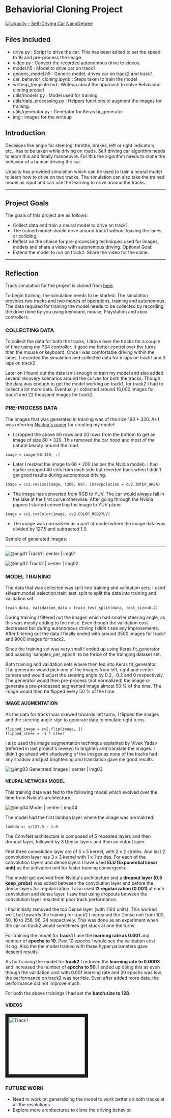 # Behaviorial Cloning Project

[![Udacity - Self-Driving Car NanoDegree](https://s3.amazonaws.com/udacity-sdc/github/shield-carnd.svg)](http://www.udacity.com/drive)

## Files Included

* drive.py : Script to drive the car. This has been edited to set the speed to 16 and pre-process the image.
* video.py : Convert the recorded autonomous drive to videos.
* model.h5 : Model to drive car on track1
* generic_model.h5 : Generic model, drives car on track2 and track1. 
* car_behavior_cloning.ipynb : Steps taken to train the model
* writeup_template.md : Writeup about the approach to solve Behavioral cloning project
* utils/models.py : Model used for training.
* utils/data_processing.py : Helpers functions to augment the images for training.
* utils/generator.py : Generator for Keras fir_generator
* img : images for the writeup

## Introduction

Decisions like angle for steering, throttle, brakes, left or right indicators, etc.. has to be taken while driving on roads. Self driving car algorithm needs to learn this and finally manoeuvre. For this the algorithm needs to clone the behavior of a human driving the car.

Udacity has provided simulation which can be used to train a neural model to learn how to drive on two tracks. The simulation can also take the trained model as input and can use the learning to drive around the tracks.

----

## Project Goals

The goals of this project are as follows:

* Collect data and train a neural model to drive on track1.
* The trained model should drive around track1 without leaving the lanes or colliding.
* Reflect on the choice for pre-processing techniques used for images, models and share a video with autonomous driving.
Optional Goal:
* Extend the model to run on track2. Share the video for the same.

---

## Reflection

Track simulation for the project is cloned from [here](https://github.com/udacity/self-driving-car-sim).

To begin training, the simulation needs to be started. The simulation provides two tracks and two modes of operations, training and autonomous.
The data required for training the model needs to be collected by recording the drive done by you using keyboard, mouse, Playstation and xbox controllers.


### COLLECTING DATA

To collect the data for both the tracks, I drove over the tracks for a couple of time using my PS4 controller. It gave me better control over the turns than the mouse or keyboard. Once I was comfortable driving within the lanes, I recorded the simulation and collected data for 5 laps on track1 and 3 laps on track2.

Later on I found out the data isn't enough to train my model and also added several recovery scenarios around the curves for both the tracks. Though the data was enough to get the model working on track1, for track2 I had to collect a lot more data. Eventually I collected around 16,000 images for track1 and 22 thousand images for track2.


### PRE-PROCESS DATA

The images that was generated in training was of the size 160 * 320. As I was referring [Nvidea's paper](http://images.nvidia.com/content/tegra/automotive/images/2016/solutions/pdf/end-to-end-dl-using-px.pdf) for creating my model:
* I cropped the above 60 rows and 20 rows from the bottom to get an image of size 80 * 320. This removed the car hood and most of the natural beauty around the road.
```
image = image[60:140, :]
```
* Later I resized the image to 66 * 200 (as per the Nvidia model). I had earlier cropped 40 cols from each side but reverted back when I didn't get good results during autonomous driving.
```
image = cv2.resize(image, (200, 66), interpolation = cv2.INTER_AREA)
```
* The image has converted from RGB to YUV. The car would always fall in the lake at the first curve otherwise. After going through the Nvidia papers I started converting the image to YUV plane.
```
image = cv2.cvtColor(image, cv2.COLOR_RGB2YUV)
```
* The image was normalized as a part of model where the image data was divided by 127.5 and subtracted 1.0.

Sample of generated images:

---

![@img01 Track1 | center | img01](./img/track1_imgs.png)

![@img02 Track2 | center | img02](./img/track2_imgs.png)

### MODEL TRAINING

The data that was collected was split into training and validation sets. I used sklearn.model_selection.train_test_split to split the data into training and validation set.
```
train_data, validation_data = train_test_split(data, test_size=0.2)
```
During training I filtered out the images which had smaller steering angle, as this was mostly adding to the noise. Even though the validation cost decreased but during autonomous driving I didn't see any improvements. After filtering out the data I finally ended with around 3500 images for track1 and 9000 images for track2.

Since the training set was very small I ended up using Keras fit_generator and passing 'samples_per_epoch' to be thrice of the trainging dataset set.

Both training and validation  sets where then fed into Keras fit_generator. The generator would pick one of the images from left, right and center camera and would adjust the steering angle by 0.2, -0.2 and 0 respectively. The generator would then pre-process (not normalized) the image or generate a pre-processed augmented image almost 50 % of the time. The image would then be flipped every 50 % of the time.

#### IMAGE AUGMENTATION

As the data for track1 was skewed towards left turns, I flipped the images and the steering angle sign to generate data to emulate right turns.
```
flipped_image = cv2.flip(image, 1)
flipped_steer = -1 * steer
```

I also used the image augmentation technique explained by Vivek Yadav (referred in last project's review) to brighten and translate the images. I didn't go ahead with shadowing of the images as none of the tracks had any shadow and just brightening and translation gave me good results.

![@img03 Generated Images | center | img03](./img/generated.png)

#### NEURAL NETWORK MODEL

This training data was fed to the following model which evolved over the time from Nvidia's architecture.

![@img04 Model | center | img04](./img/model.png)

The model had the first lambda layer where the image was normalized:
```
lambda x: x/127.5 - 1.0
```
The ConvNet architecture is composed of 5 repeated layers and then dropout layer, followed by 3 Dense layers and then an output layer.

First three convolution layer are of 5 x 5 kernel, with 2 x 2 strides. And last 2 convolution layer has 3 x 3 kernel with 1 x 1 strides. For each of the convolution layers and dense layers I have used **ELU (Exponential linear unit)** as the activation unit for faster training convergence.

The model got evolved from Nvidia's architecture and a **dropout layer (0.5 keep_probs)** was added between the convolution layer and before the dense layers for regularization. I also used **l2 regularization (0.001)** at each convolution and dense layer. I saw that using dropouts between the convolution layer resulted in poor track performance. 

I had initially removed the top Dense layer (with 1164 units). This worked well, but towards the training for track2 I increased the Dense unit from 100, 50, 10 to 256, 96, 24 respectively. This was done as an experiment when the car on track2 would sometimes get stuck at one the turns.

For training the model for **track1** I use the **learning rate as 0.001** and number of **epochs to 10**. Post 10 epochs I would see the validation cost rising. Also the the model trained with these hyper parameters gave descent results.

As for training the model for **track2** I reduced the **learning rate to 0.0003** and increased the number of **epochs to 50**. I ended up doing this as even though the validation cost with 0.001 learning rate and 20 epochs was low, the performance on track2 was horrible. Even after added more data, the performance did not improve much.

For both the above trainings I had set the **batch size to 128**. 

#### VIDEOS

<a href="http://www.youtube.com/watch?feature=player_embedded&v=DNcGFPeWzMs" target="_blank"><img src="http://img.youtube.com/vi/DNcGFPeWzMs/0.jpg" 
alt="Track1" width="240" height="180" border="10" /></a>


### FUTURE WORK
* Need to work on generalizing the model to work better on both tracks at all the resolutions.
* Explore more architectures to clone the driving behavior.
